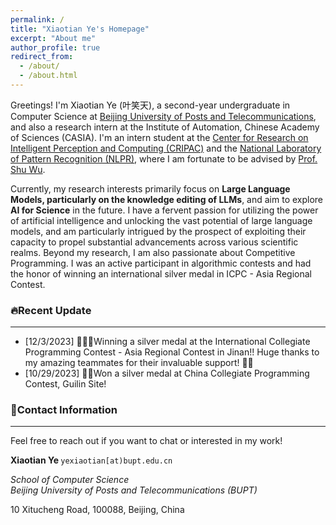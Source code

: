 ```yaml
---
permalink: /
title: "Xiaotian Ye's Homepage"
excerpt: "About me"
author_profile: true
redirect_from: 
  - /about/
  - /about.html
---
```


Greetings! I'm Xiaotian Ye (叶笑天), a second-year undergraduate in Computer Science at [Beijing University of Posts and Telecommunications](https://www.bupt.edu.cn/), and also a research intern at the Institute of Automation, Chinese Academy of Sciences (CASIA). I'm an intern student at the [Center for Research on Intelligent Perception and Computing (CRIPAC)](http://cripac.ia.ac.cn/en/EN/volumn/home.shtml) and the [National Laboratory of Pattern Recognition (NLPR)](http://www.nlpr.ia.ac.cn/en/), where I am fortunate to be advised by [Prof. Shu Wu](http://shuwu.name/).

Currently, my research interests primarily focus on **Large Language Models, particularly on the knowledge editing of LLMs**, and aim to explore **AI for Science** in the future. I have a fervent passion for utilizing the power of artificial intelligence and unlocking the vast potential of large language models, and am particularly intrigued by the prospect of exploiting their capacity to propel substantial advancements across various scientific realms. Beyond my research, I am also passionate about Competitive Programming. I was an active participant in algorithmic contests and had the honor of winning an international silver medal in ICPC - Asia Regional Contest.

### 🔥Recent Update

---

- [12/3/2023] 🍾🍾🍾Winning a silver medal at the International Collegiate Programming Contest - Asia Regional Contest in Jinan!! Huge thanks to my amazing teammates for their invaluable support! 🥈👏
- [10/29/2023] 🎉🎉Won a silver medal at China Collegiate Programming Contest, Guilin Site! 



### 👋Contact Information

---

Feel free to reach out if you want to chat or interested in my work!

<div class="notice">
<p><b>Xiaotian Ye    </b>
     <code id="mail">yexiaotian[at)bupt.edu.cn</code></p>
<p class="institute"><i>School of Computer Science<br/></i>
<i>Beijing University of Posts and Telecommunications (BUPT)</i></p>
<p>10 Xitucheng Road, 100088, Beijing, China</p>
</div>



<script type="text/javascript" src="//rf.revolvermaps.com/0/0/6.js?i=5uedg0o5dld&amp;m=1&amp;c=ffc000&amp;cr1=ffffff&amp;f=times_new_roman&amp;l=0&amp;bv=100" async="async"></script>
